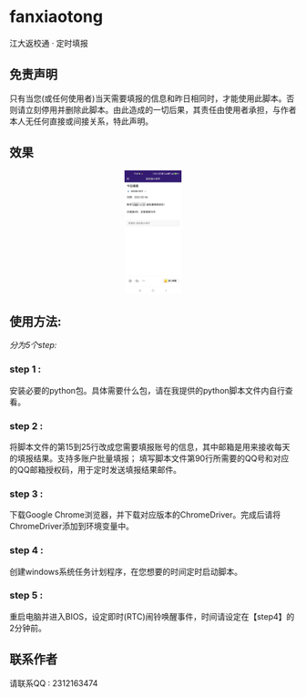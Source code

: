 # fanxiaotong
江大返校通 · 定时填报

## 免责声明 
  只有当您(或任何使用者)当天需要填报的信息和昨日相同时，才能使用此脚本。否则请立刻停用并删除此脚本。由此造成的一切后果，其责任由使用者承担，与作者本人无任何直接或间接关系，特此声明。
  
## 效果
<div align=center>
<img src="/img/example1.jpg"/ width="100">
</div>

## 使用方法:
_分为5个step:_

### step 1 :
  安装必要的python包。具体需要什么包，请在我提供的python脚本文件内自行查看。
  
### step 2 :
  将脚本文件的第15到25行改成您需要填报账号的信息，其中邮箱是用来接收每天的填报结果。支持多账户批量填报；
  填写脚本文件第90行所需要的QQ号和对应的QQ邮箱授权码，用于定时发送填报结果邮件。
  
### step 3 :
  下载Google Chrome浏览器，并下载对应版本的ChromeDriver。完成后请将ChromeDriver添加到环境变量中。
  
### step 4 :
  创建windows系统任务计划程序，在您想要的时间定时启动脚本。
  
### step 5 :
  重启电脑并进入BIOS，设定即时(RTC)闹铃唤醒事件，时间请设定在【step4】的2分钟前。

## 联系作者

请联系QQ : 2312163474
